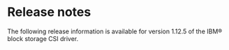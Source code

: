 # Release notes

The following release information is available for version 1.12.5 of the IBM® block storage CSI driver.

